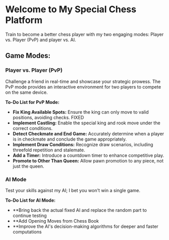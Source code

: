 # Welcome to My Special Chess Platform

Train to become a better chess player with my two engaging modes: Player vs. Player (PvP) and player vs. AI.

## Game Modes:

### Player vs. Player (PvP)

Challenge a friend in real-time and showcase your strategic prowess. The PvP mode provides an interactive environment for two players to compete on the same device.

**To-Do List for PvP Mode:**

- **Fix King Available Spots:** Ensure the king can only move to valid positions, avoiding checks.  FIXED
- **Implement Castling:** Enable the special king and rook move under the correct conditions.
- **Detect Checkmate and End Game:** Accurately determine when a player is in checkmate and conclude the game appropriately.
- **Implement Draw Conditions:** Recognize draw scenarios, including threefold repetition and stalemate.
- **Add a Timer:** Introduce a countdown timer to enhance competitive play.
- **Promote to Other Than Queen:** Allow pawn promotion to any piece, not just the queen.

### AI Mode

Test your skills against my AI; I bet you won't win a single game.

**To-Do List for AI Mode:**

- **Bring back the actual fixed AI and replace the random part to continue testing
- **Add Opening Moves from Chess Book
- **Improve the AI's decision-making algorithms for deeper and faster computations
